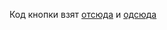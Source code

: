 Код кнопки взят [отсюда](https://webformyself.com/obratnyj-zvonok-dlya-sajta-chast-1/) и [одсюда](https://webformyself.com/obratnyj-zvonok-dlya-sajta-chast-2/)
